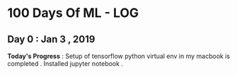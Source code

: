# 100 Days Of ML - LOG

## Day 0 : Jan 3 , 2019
 
**Today's Progress** : Setup of tensorflow python virtual env in my macbook is completed . Installed jupyter notebook .
